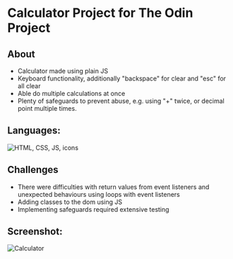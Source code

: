 <h1>Calculator Project for The Odin Project </h1>

<h2>About</h2>
<ul>
    <li>Calculator made using plain JS</li>
    <li>Keyboard functionality, additionally "backspace" for clear and "esc" for all clear</li>
    <li>Able do multiple calculations at once</li>
    <li>Plenty of safeguards to prevent abuse, e.g. using "+" twice, or decimal point multiple times.</li>
</ul>
<h2>Languages:</h2>
<img src="https://skillicons.dev/icons?i=html,css,js" alt="HTML, CSS, JS, icons">
<h2>Challenges</h2>
<ul>
    <li>There were difficulties with return values from event listeners and unexpected behaviours using loops with event listeners</li>
    <li>Adding classes to the dom using JS</li>
    <li>Implementing safeguards required extensive testing</li>
</ul>
<h2>Screenshot:</h2>

![Calculator](https://github.com/Kenref/calculator/assets/107287396/8b799ddd-066a-4429-b5ab-1a18ef2ef124)
